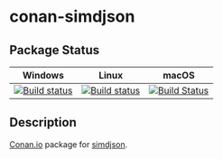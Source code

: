 # conan-simdjson

## Package Status

| Windows | Linux | macOS |
|:-------:|:-----:|:-----:|
|[![Build status](https://ci.appveyor.com/api/projects/status/fq12audu58oa8qy7/branch/testing%2F0.8.2?svg=true)](https://ci.appveyor.com/project/SpaceIm/conan-simdjson)|[![Build status](https://github.com/SpaceIm/conan-simdjson/workflows/.github/workflows/conan.yml/badge.svg?branch=testing%2F0.8.2)](https://github.com/SpaceIm/conan-simdjson/actions?query=branch%3Atesting%2F0.8.2)|[![Build Status](https://travis-ci.com/SpaceIm/conan-simdjson.svg?branch=testing%2F0.8.2)](https://travis-ci.com/SpaceIm/conan-simdjson)|

## Description

[Conan.io](https://conan.io) package for [simdjson](https://github.com/simdjson/simdjson).
